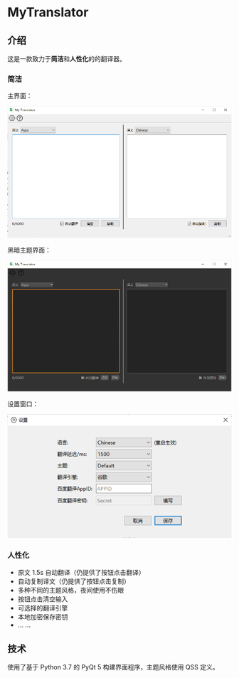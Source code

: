 # MyTranslator

## 介绍

这是一款致力于**简洁**和**人性化**的的翻译器。

### 简洁

主界面：

![主界面](./preview/preview-main.png)

黑暗主题界面：

![主界面-黑暗](./preview/preview-main-dark.png)

设置窗口：

![主界面](./preview/preview-settings.png)

### 人性化

- 原文 1.5s 自动翻译（仍提供了按钮点击翻译）
- 自动复制译文（仍提供了按钮点击复制）
- 多种不同的主题风格，夜间使用不伤眼
- 按钮点击清空输入
- 可选择的翻译引擎
- 本地加密保存密钥
- ... ...

## 技术

使用了基于 Python 3.7 的 PyQt 5 构建界面程序，主题风格使用 QSS 定义。
